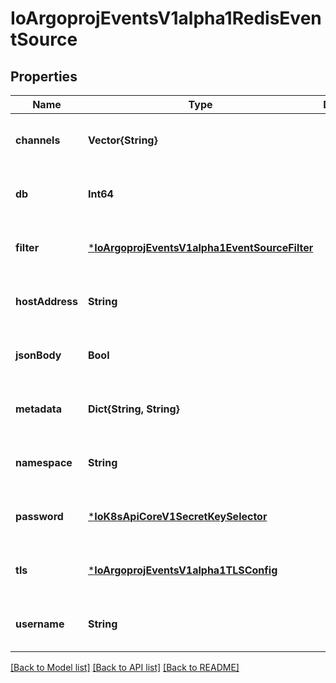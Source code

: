 # IoArgoprojEventsV1alpha1RedisEventSource


## Properties
Name | Type | Description | Notes
------------ | ------------- | ------------- | -------------
**channels** | **Vector{String}** |  | [optional] [default to nothing]
**db** | **Int64** |  | [optional] [default to nothing]
**filter** | [***IoArgoprojEventsV1alpha1EventSourceFilter**](IoArgoprojEventsV1alpha1EventSourceFilter.md) |  | [optional] [default to nothing]
**hostAddress** | **String** |  | [optional] [default to nothing]
**jsonBody** | **Bool** |  | [optional] [default to nothing]
**metadata** | **Dict{String, String}** |  | [optional] [default to nothing]
**namespace** | **String** |  | [optional] [default to nothing]
**password** | [***IoK8sApiCoreV1SecretKeySelector**](IoK8sApiCoreV1SecretKeySelector.md) |  | [optional] [default to nothing]
**tls** | [***IoArgoprojEventsV1alpha1TLSConfig**](IoArgoprojEventsV1alpha1TLSConfig.md) |  | [optional] [default to nothing]
**username** | **String** |  | [optional] [default to nothing]


[[Back to Model list]](../README.md#models) [[Back to API list]](../README.md#api-endpoints) [[Back to README]](../README.md)


